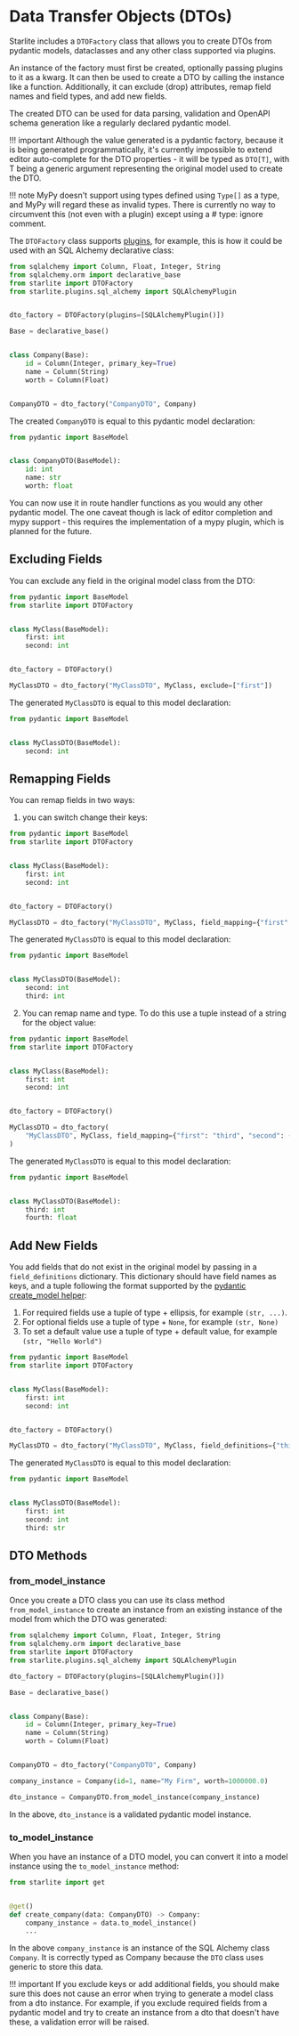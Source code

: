# Data Transfer Objects (DTOs)

Starlite includes a `DTOFactory` class that allows you to create DTOs from pydantic models, dataclasses and any other
class supported via plugins.

An instance of the factory must first be created, optionally passing plugins to it as a kwarg. It can then be used to
create a DTO by calling the instance like a function. Additionally, it can exclude (drop) attributes, remap field names
and field types, and add new fields.

The created DTO can be used for data parsing, validation and OpenAPI schema generation like a regularly declared
pydantic model.

<!-- prettier-ignore -->
!!! important
    Although the value generated is a pydantic factory, because it is being generated programmatically, it's
    currently impossible to extend editor auto-complete for the DTO properties - it will be typed as `DTO[T]`,
    with T being a generic argument representing the original model used to create the DTO.

<!-- prettier-ignore -->
!!! note
    MyPy doesn't support using types defined using `Type[]` as a type, and MyPy will regard these as invalid types.
    There is currently no way to circumvent this (not even with a plugin) except using a # type: ignore comment.

The `DTOFactory` class supports [plugins](10-plugins.md), for example, this is how it could be used with an SQL Alchemy
declarative class:

```python
from sqlalchemy import Column, Float, Integer, String
from sqlalchemy.orm import declarative_base
from starlite import DTOFactory
from starlite.plugins.sql_alchemy import SQLAlchemyPlugin


dto_factory = DTOFactory(plugins=[SQLAlchemyPlugin()])

Base = declarative_base()


class Company(Base):
    id = Column(Integer, primary_key=True)
    name = Column(String)
    worth = Column(Float)


CompanyDTO = dto_factory("CompanyDTO", Company)
```

The created `CompanyDTO` is equal to this pydantic model declaration:

```python
from pydantic import BaseModel


class CompanyDTO(BaseModel):
    id: int
    name: str
    worth: float
```

You can now use it in route handler functions as you would any other pydantic model. The one caveat though is lack of
editor completion and mypy support - this requires the implementation of a mypy plugin, which is planned for the future.

## Excluding Fields

You can exclude any field in the original model class from the DTO:

```python
from pydantic import BaseModel
from starlite import DTOFactory


class MyClass(BaseModel):
    first: int
    second: int


dto_factory = DTOFactory()

MyClassDTO = dto_factory("MyClassDTO", MyClass, exclude=["first"])
```

The generated `MyClassDTO` is equal to this model declaration:

```python
from pydantic import BaseModel


class MyClassDTO(BaseModel):
    second: int
```

## Remapping Fields

You can remap fields in two ways:

1. you can switch change their keys:

```python
from pydantic import BaseModel
from starlite import DTOFactory


class MyClass(BaseModel):
    first: int
    second: int


dto_factory = DTOFactory()

MyClassDTO = dto_factory("MyClassDTO", MyClass, field_mapping={"first": "third"})
```

The generated `MyClassDTO` is equal to this model declaration:

```python
from pydantic import BaseModel


class MyClassDTO(BaseModel):
    second: int
    third: int
```

2. You can remap name and type. To do this use a tuple instead of a string for the object value:

```python
from pydantic import BaseModel
from starlite import DTOFactory


class MyClass(BaseModel):
    first: int
    second: int


dto_factory = DTOFactory()

MyClassDTO = dto_factory(
    "MyClassDTO", MyClass, field_mapping={"first": "third", "second": ("fourth", float)}
)
```

The generated `MyClassDTO` is equal to this model declaration:

```python
from pydantic import BaseModel


class MyClassDTO(BaseModel):
    third: int
    fourth: float
```

## Add New Fields

You add fields that do not exist in the original model by passing in a `field_definitions` dictionary. This dictionary
should have field names as keys, and a tuple following the format supported by the [pydantic create_model helper](https://pydantic-docs.helpmanual.io/usage/models/#dynamic-model-creation):

1. For required fields use a tuple of type + ellipsis, for example `(str, ...)`.
2. For optional fields use a tuple of type + `None`, for example `(str, None)`
3. To set a default value use a tuple of type + default value, for example `(str, "Hello World")`

```python
from pydantic import BaseModel
from starlite import DTOFactory


class MyClass(BaseModel):
    first: int
    second: int


dto_factory = DTOFactory()

MyClassDTO = dto_factory("MyClassDTO", MyClass, field_definitions={"third": (str, ...)})
```

The generated `MyClassDTO` is equal to this model declaration:

```python
from pydantic import BaseModel


class MyClassDTO(BaseModel):
    first: int
    second: int
    third: str
```

## DTO Methods

### from_model_instance

Once you create a DTO class you can use its class method `from_model_instance` to create an instance from an existing
instance of the model from which the DTO was generated:

```python
from sqlalchemy import Column, Float, Integer, String
from sqlalchemy.orm import declarative_base
from starlite import DTOFactory
from starlite.plugins.sql_alchemy import SQLAlchemyPlugin

dto_factory = DTOFactory(plugins=[SQLAlchemyPlugin()])

Base = declarative_base()


class Company(Base):
    id = Column(Integer, primary_key=True)
    name = Column(String)
    worth = Column(Float)


CompanyDTO = dto_factory("CompanyDTO", Company)

company_instance = Company(id=1, name="My Firm", worth=1000000.0)

dto_instance = CompanyDTO.from_model_instance(company_instance)
```

In the above, `dto_instance` is a validated pydantic model instance.

### to_model_instance

When you have an instance of a DTO model, you can convert it into a model instance using the `to_model_instance` method:

```python
from starlite import get


@get()
def create_company(data: CompanyDTO) -> Company:
    company_instance = data.to_model_instance()
    ...
```

In the above `company_instance` is an instance of the SQL Alchemy class `Company`. It is correctly typed as Company
because the `DTO` class uses generic to store this data.

<!-- prettier-ignore -->
!!! important
    If you exclude keys or add additional fields, you should make sure this does not cause an error when trying to
    generate a model class from a dto instance. For example, if you exclude required fields from a pydantic model and try
    to create an instance from a dto that doesn't have these, a validation error will be raised.

